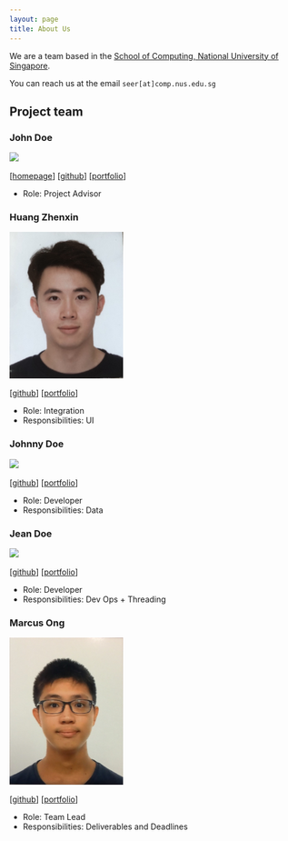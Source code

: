 ```yaml
---
layout: page
title: About Us
---
```


We are a team based in the [School of Computing, National University of Singapore](http://www.comp.nus.edu.sg).

You can reach us at the email `seer[at]comp.nus.edu.sg`

## Project team

### John Doe

<img src="images/johndoe.png" width="200px">

[[homepage](http://www.comp.nus.edu.sg/~damithch)]
[[github](https://github.com/johndoe)]
[[portfolio](team/johndoe.md)]

* Role: Project Advisor

### Huang Zhenxin

<img src="images/hzxin.png" width="200px">

[[github](http://github.com/Hzxin)]
[[portfolio](team/hzxin.md)]

* Role: Integration
* Responsibilities: UI

### Johnny Doe

<img src="images/johndoe.png" width="200px">

[[github](http://github.com/johndoe)] [[portfolio](team/johndoe.md)]

* Role: Developer
* Responsibilities: Data

### Jean Doe

<img src="images/johndoe.png" width="200px">

[[github](http://github.com/johndoe)]
[[portfolio](team/johndoe.md)]

* Role: Developer
* Responsibilities: Dev Ops + Threading

### Marcus Ong

<img src="images/markuz5116.png" width="200px">

[[github](http://github.com/markuz5116)]
[[portfolio](team/markuz5116.md)]

* Role: Team Lead
* Responsibilities: Deliverables and Deadlines
